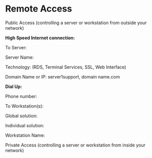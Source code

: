 # Remote Access

Public Access (controlling a server or workstation from outside your network)

**High Speed Internet connection:**

To Server:

Server Name:

Technology: (RDS, Terminal Services, SSL, Web Interface)

Domain Name or IP: server1support, domain name.com

**Dial Up:**

Phone number:

To Workstation(s):

Global solution:

Individual solution:

Workstation Name:

Private Access (controlling a server or workstation from inside your network)
